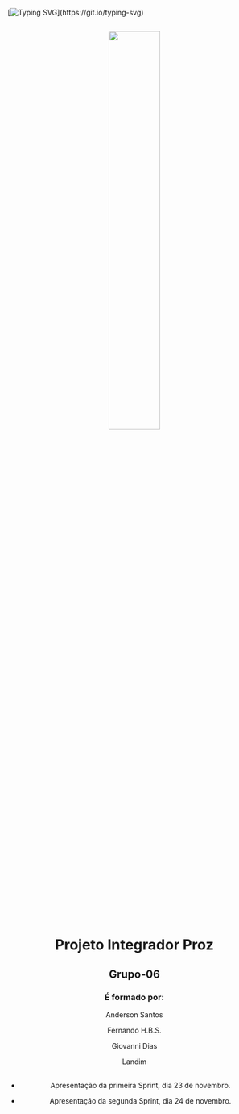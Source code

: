 


  [![Typing SVG](https://readme-typing-svg.demolab.com/?lines=Bem+vindo+ao+Projeto+Integrador!)](https://git.io/typing-svg)



##

<div style="display: inline_block" align="center">

 <img src="https://cdn.jsdelivr.net/gh/devicons/devicon/icons/figma/figma-original.svg" width="45%"/>
          
# Projeto Integrador Proz 

## Grupo-06

<h3>É formado por:</h3>

<p>

Anderson Santos

Fernando H.B.S.

Giovanni Dias

Landim 

##

* Apresentação da primeira Sprint, dia 23 de novembro.

* Apresentação da segunda Sprint, dia 24 de novembro.

</p>

</div>
